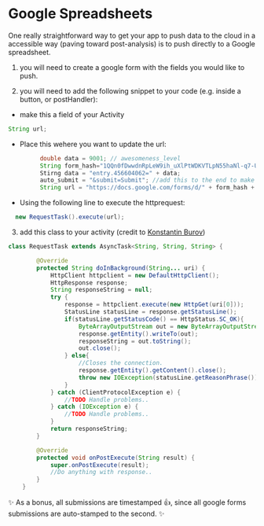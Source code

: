 # Google Spreadsheets

One really straightforward way to get your app to push data to the cloud in a accessible way (paving toward post-analysis)
is to push directly to a Google spreadsheet.

1) you will need to create a google form with the fields you would like to push.

2) you will need to add the following snippet to your code (e.g. inside a button, or postHandler):

- make this a field of your Activity
```Java
String url;
```

- Place this wehere you want to update the url:
```Java
         double data = 9001; // awesomeness_level
         String form_hash="1QQn0fDwwdnRpLeW9ih_uXlPtWDKVTLpN55haNl-q7-U"; //replace with hash
         Stirng data = "entry.456604062=" + data;
         auto_submit = "&submit=Submit"; //add this to the end to make it autosubmit
         String url = "https://docs.google.com/forms/d/" + form_hash + "/formResponse?" + data + auto_submit;
```

- Using the following line to execute the httprequest:
```Java
  new RequestTask().execute(url);
```

3) add this class to your activity (credit to [Konstantin Burov](http://stackoverflow.com/questions/3505930/make-an-http-request-with-android))
```Java
class RequestTask extends AsyncTask<String, String, String> {

        @Override
        protected String doInBackground(String... uri) {
            HttpClient httpclient = new DefaultHttpClient();
            HttpResponse response;
            String responseString = null;
            try {
                response = httpclient.execute(new HttpGet(uri[0]));
                StatusLine statusLine = response.getStatusLine();
                if(statusLine.getStatusCode() == HttpStatus.SC_OK){
                    ByteArrayOutputStream out = new ByteArrayOutputStream();
                    response.getEntity().writeTo(out);
                    responseString = out.toString();
                    out.close();
                } else{
                    //Closes the connection.
                    response.getEntity().getContent().close();
                    throw new IOException(statusLine.getReasonPhrase());
                }
            } catch (ClientProtocolException e) {
                //TODO Handle problems..
            } catch (IOException e) {
                //TODO Handle problems..
            }
            return responseString;
        }

        @Override
        protected void onPostExecute(String result) {
            super.onPostExecute(result);
            //Do anything with response..
        }
    }
```



:sparkles: As a bonus, all submissions are timestamped :thumbsup:, since all google forms submissions are auto-stamped to the second. :sparkles:

